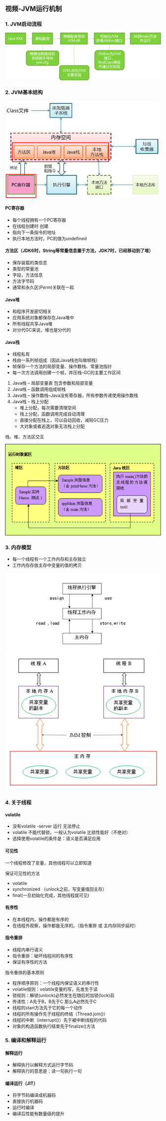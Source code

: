 
## 视频-JVM运行机制

### 1. JVM启动流程

![JVM启动流程](https://github.com/personajian/newcoder/raw/master/note/picture/Image-jvm-start-flow.png)

### 2. JVM基本结构

![JVM基本结构](https://github.com/personajian/newcoder/raw/master/note/picture/Image-jvm-base-structure.png)

#### PC寄存器

- 每个线程拥有一个PC寄存器
- 在线程创建时 创建 
- 指向下一条指令的地址
- 执行本地方法时，PC的值为undefined

#### 方法区（JDK6时，String等常量信息置于方法，JDK7时，已经移动到了堆）

- 保存装载的类信息
- 类型的常量池
- 字段，方法信息
- 方法字节码
- 通常和永久区(Perm)关联在一起

#### Java堆

- 和程序开发密切相关
- 应用系统对象都保存在Java堆中
- 所有线程共享Java堆
- 对分代GC来说，堆也是分代的

#### Java栈

- 线程私有
- 栈由一系列帧组成（因此Java栈也叫做帧栈）
- 帧保存一个方法的局部变量、操作数栈、常量池指针
- 每一次方法调用创建一个帧，并压栈–GC的主要工作区间


1. Java栈 – 局部变量表 包含参数和局部变量
2. Java栈 – 函数调用组成帧栈
3. Java栈 – 操作数栈–Java没有寄存器，所有参数传递使用操作数栈
4. Java栈 – 栈上分配
    - 堆上分配，每次需要清理空间
    - 栈上分配，函数调用完成自动清理
    - 直接分配在栈上，可以自动回收，减轻GC压力
    - 大对象或者逃逸对象无法栈上分配


栈、堆、方法区交互

![运行时数据区](https://github.com/personajian/newcoder/raw/master/note/picture/Image-jvm-runtime-data-area.png)


### 3. 内存模型

- 每一个线程有一个工作内存和主存独立
- 工作内存存放主存中变量的值的拷贝

![内存模型](https://github.com/personajian/newcoder/raw/master/note/picture/Image-jvm-memory-model.png)
![内存模型2](https://github.com/personajian/newcoder/raw/master/note/picture/Image-jvm-memory-model-2.png)


### 4. 关于线程

#### volatile

- 没有volatile -server 运行 无法停止
- volatile 不能代替锁，一般认为volatile 比锁性能好（不绝对）
- 选择使用volatile的条件是：语义是否满足应用

#### 可见性

一个线程修改了变量，其他线程可以立即知道

保证可见性的方法

- volatile
- synchronized （unlock之前，写变量值回主存）
- final(一旦初始化完成，其他线程就可见)

#### 有序性

- 在本线程内，操作都是有序的
- 在线程外观察，操作都是无序的。（指令重排 或 主内存同步延时）

#### 指令重排

- 线程内串行语义
- 指令重排：破坏线程间的有序性
- 保证有序性的方法

指令重排的基本原则

- 程序顺序原则：一个线程内保证语义的串行性
- volatile规则：volatile变量的写，先发生于读
- 锁规则：解锁(unlock)必然发生在随后的加锁(lock)前
- 传递性：A先于B，B先于C 那么A必然先于C
- 线程的start方法先于它的每一个动作
- 线程的所有操作先于线程的终结（Thread.join()）
- 线程的中断（interrupt()）先于被中断线程的代码
- 对象的构造函数执行结束先于finalize()方法

### 5. 编译和解释运行

#### 解释运行

- 解释执行以解释方式运行字节码
- 解释执行的意思是：读一句执行一句

#### 编译运行（JIT）

- 将字节码编译成机器码
- 直接执行机器码
- 运行时编译
- 编译后性能有数量级的提升

